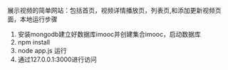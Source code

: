 展示视频的简单网站：包括首页，视频详情播放页，列表页,和添加更新视频页面，本地运行步骤
 1. 安装mongodb建立好数据库imooc并创建集合imooc，启动数据库
 2. npm install 
 3. node app.js 运行
 4. 通过127.0.0.1:3000进行访问
